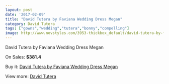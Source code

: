 ```yaml
---
layout: post
date: '2017-02-09'
title: "David Tutera by Faviana Wedding Dress Megan"
category: David Tutera
tags: ["gowns","wedding","tutera","bonny","compelling"]
image: http://www.novstyles.com/3953-thickbox_default/david-tutera-by-faviana-wedding-dress-megan.jpg
---
```

David Tutera by Faviana Wedding Dress Megan

On Sales: **$381.4**
<a href="https://www.novstyles.com/en/david-tutera/2432-david-tutera-by-faviana-wedding-dress-megan.html"><amp-img layout="responsive" width="600" height="600" src="//www.novstyles.com/3953-thickbox_default/david-tutera-by-faviana-wedding-dress-megan.jpg" alt="David Tutera by Faviana Wedding Dress Megan 0" /></a>

Buy it: [David Tutera by Faviana Wedding Dress Megan](https://www.novstyles.com/en/david-tutera/2432-david-tutera-by-faviana-wedding-dress-megan.html "David Tutera by Faviana Wedding Dress Megan")

View more: [David Tutera](https://www.novstyles.com/en/15-david-tutera "David Tutera")